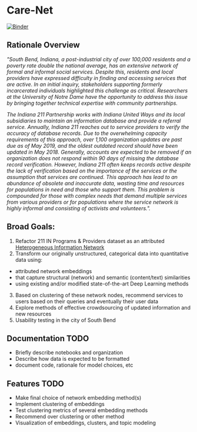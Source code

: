 # Care-Net

[![Binder](https://mybinder.org/badge_logo.svg)](https://mybinder.org/v2/gh/asvnpr/ND_Care_Net/master)

## Rationale Overview

*"South Bend, Indiana, a post-industrial city of over 100,000 residents and a poverty rate double the national average, 
has an extensive network of formal and informal social services. Despite this, residents and local providers have expressed 
difficulty in finding and accessing services that are active. In an initial inquiry, stakeholders supporting formerly 
incarcerated individuals highlighted this challenge as critical. Researchers at the University of Notre Dame have the 
opportunity to address this issue by bringing together technical expertise with community partnerships.*

*The Indiana 211 Partnership works with Indiana United Ways and its local subsidiaries to maintain an information database
and provide a referral service. Annually, Indiana 211 reaches out to service providers to verify the accuracy of database
records. Due to the overwhelming capacity requirements of this approach, over 1,100 organization updates are past due as of
May 2019, and the oldest outdated record should have been updated in May 2018. Generally, accounts are expected to be removed
if an organization does not respond within 90 days of missing the database record verification. However, Indiana 211 often
keeps records active despite the lack of verification based on the importance of the services or the assumption that services
are continued. This approach has lead to an abundance of obsolete and inaccurate data, wasting time and resources for
populations in need and those who support them. This problem is compounded for those with complex needs that demand multiple
services from various providers or for populations where the service network is highly informal and consisting of activists
and volunteers.".*

## Broad Goals:
1. Refactor 211 IN Programs & Providers dataset as an attributed [Heterogeneous Information Network](https://arxiv.org/pdf/1511.04854.pdf)
2. Transform our originally unstructured, categorical data into quantitative data using:
  - attributed network embeddings 
  - that capture structural (network) and semantic (content/text) similarities 
  - using existing and/or modified state-of-the-art Deep Learning methods
 3. Based on clustering of these network nodes, recommend services to users based on their queries and eventually their user data
 4. Explore methods of effective crowdsourcing of updated information and new resources
 5. Usability testing in the city of South Bend
 
 ## Documentation TODO 
 - Briefly describe notebooks and organization
 - Describe how data is expected to be formatted
 - document code, rationale for model choices, etc
 
 ## Features TODO
 - Make final choice of network embedding method(s)
 - Implement clustering of embeddings
 - Test clustering metrics of several embedding methods
 - Recommend over clustering or other method
 - Visualization of embeddings, clusters, and topic modeling

